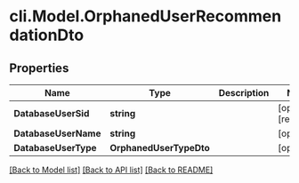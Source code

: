 # cli.Model.OrphanedUserRecommendationDto

## Properties

Name | Type | Description | Notes
------------ | ------------- | ------------- | -------------
**DatabaseUserSid** | **string** |  | [optional] [readonly] 
**DatabaseUserName** | **string** |  | [optional] 
**DatabaseUserType** | **OrphanedUserTypeDto** |  | [optional] 

[[Back to Model list]](../README.md#documentation-for-models) [[Back to API list]](../README.md#documentation-for-api-endpoints) [[Back to README]](../README.md)

